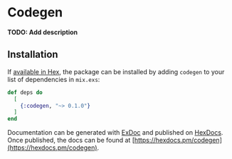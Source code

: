 # Codegen

**TODO: Add description**

## Installation

If [available in Hex](https://hex.pm/docs/publish), the package can be installed
by adding `codegen` to your list of dependencies in `mix.exs`:

```elixir
def deps do
  [
    {:codegen, "~> 0.1.0"}
  ]
end
```

Documentation can be generated with [ExDoc](https://github.com/elixir-lang/ex_doc)
and published on [HexDocs](https://hexdocs.pm). Once published, the docs can
be found at [https://hexdocs.pm/codegen](https://hexdocs.pm/codegen).

